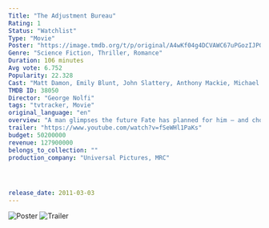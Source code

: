 ```yaml
---
Title: "The Adjustment Bureau" 
Rating: 1
Status: "Watchlist"
Type: "Movie"
Poster: "https://image.tmdb.org/t/p/original/A4wKf04g4DCVAWC67uPGozIJPGw.jpg"
Genre: "Science Fiction, Thriller, Romance"
Duration: 106 minutes
Avg vote: 6.752
Popularity: 22.328
Cast: "Matt Damon, Emily Blunt, John Slattery, Anthony Mackie, Michael Kelly, Terence Stamp, Shane McRae, Lisa Thoreson, Florence Kastriner, Natalie Carter"
TMDB ID: 38050
Director: "George Nolfi"
tags: "tvtracker, Movie"
original_language: "en"
overview: "A man glimpses the future Fate has planned for him – and chooses to fight for his own destiny. Battling the powerful Adjustment Bureau across, under and through the streets of New York, he risks his destined greatness to be with the only woman he's ever loved."
trailer: "https://www.youtube.com/watch?v=fSeWHl1PaKs"
budget: 50200000
revenue: 127900000
belongs_to_collection: ""
production_company: "Universal Pictures, MRC"




release_date: 2011-03-03
---
```

![Poster](https://image.tmdb.org/t/p/original/A4wKf04g4DCVAWC67uPGozIJPGw.jpg)
![Trailer](https://www.youtube.com/watch?v=fSeWHl1PaKs)